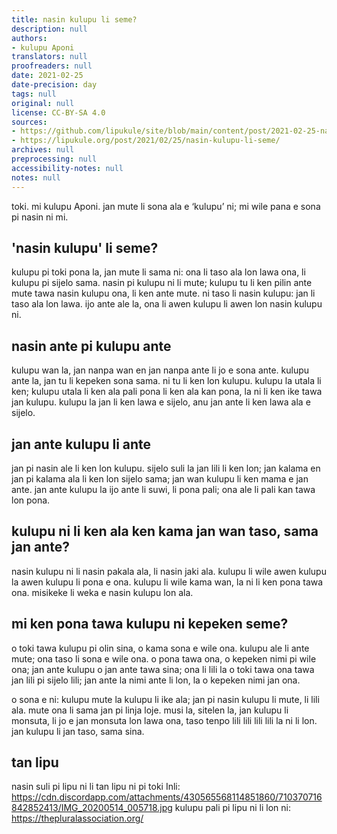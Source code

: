 ```yaml
---
title: nasin kulupu li seme?
description: null
authors:
- kulupu Aponi
translators: null
proofreaders: null
date: 2021-02-25
date-precision: day
tags: null
original: null
license: CC-BY-SA 4.0
sources:
- https://github.com/lipukule/site/blob/main/content/post/2021-02-25-nasinkulupu.md
- https://lipukule.org/post/2021/02/25/nasin-kulupu-li-seme/
archives: null
preprocessing: null
accessibility-notes: null
notes: null
---
```


toki. mi kulupu Aponi. jan mute li sona ala e ‘kulupu’ ni; mi wile pana e sona pi nasin ni mi.

## 'nasin kulupu' li seme?

kulupu pi toki pona la, jan mute li sama ni: ona li taso ala lon lawa ona, li kulupu pi sijelo sama. nasin pi kulupu ni li mute; kulupu tu li ken pilin ante mute tawa nasin kulupu ona, li ken ante mute. ni taso li nasin kulupu: jan li taso ala lon lawa. ijo ante ale la, ona li awen kulupu li awen lon nasin kulupu ni.

## nasin ante pi kulupu ante

kulupu wan la, jan nanpa wan en jan nanpa ante li jo e sona ante. kulupu ante la, jan tu li kepeken sona sama. ni tu li ken lon kulupu. kulupu la utala li ken; kulupu utala li ken ala pali pona li ken ala kan pona, la ni li ken ike tawa jan kulupu. kulupu la jan li ken lawa e sijelo, anu jan ante li ken lawa ala e sijelo.

## jan ante kulupu li ante

jan pi nasin ale li ken lon kulupu. sijelo suli la jan lili li ken lon; jan kalama en jan pi kalama ala li ken lon sijelo sama; jan wan kulupu li ken mama e jan ante. jan ante kulupu la ijo ante li suwi, li pona pali; ona ale li pali kan tawa lon pona.

## kulupu ni li ken ala ken kama jan wan taso, sama jan ante?

nasin kulupu ni li nasin pakala ala, li nasin jaki ala. kulupu li wile awen kulupu la awen kulupu li pona e ona. kulupu li wile kama wan, la ni li ken pona tawa ona. misikeke li weka e nasin kulupu lon ala.

## mi ken pona tawa kulupu ni kepeken seme?

o toki tawa kulupu pi olin sina, o kama sona e wile ona. kulupu ale li ante mute; ona taso li sona e wile ona. o pona tawa ona, o kepeken nimi pi wile ona; jan ante kulupu o jan ante tawa sina; ona li lili la o toki tawa ona tawa jan lili pi sijelo lili; jan ante la nimi ante li lon, la o kepeken nimi jan ona.

o sona e ni: kulupu mute la kulupu li ike ala; jan pi nasin kulupu li mute, li lili ala. mute ona li sama jan pi linja loje. musi la, sitelen la, jan kulupu li monsuta, li jo e jan monsuta lon lawa ona, taso tenpo lili lili lili lili la ni li lon. jan kulupu li jan taso, sama sina.

## tan lipu
nasin suli pi lipu ni li tan lipu ni pi toki Inli: https://cdn.discordapp.com/attachments/430565568114851860/710370716842852413/IMG_20200514_005718.jpg
kulupu pali pi lipu ni li lon ni: https://thepluralassociation.org/